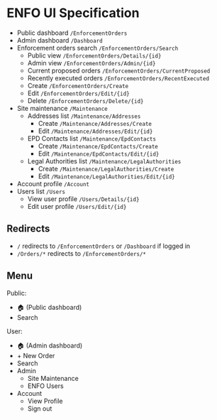 # ENFO UI Specification

* Public dashboard `/EnforcementOrders`
* Admin dashboard `/Dashboard`
* Enforcement orders search `/EnforcementOrders/Search`
    * Public view `/EnforcementOrders/Details/{id}`
    * Admin view `/EnforcementOrders/Admin/{id}`
    * Current proposed orders `/EnforcementOrders/CurrentProposed`
    * Recently executed orders `/EnforcementOrders/RecentExecuted`
    * Create `/EnforcementOrders/Create`
    * Edit `/EnforcementOrders/Edit/{id}`
    * Delete `/EnforcementOrders/Delete/{id}`
* Site maintenance `/Maintenance`
    * Addresses list `/Maintenance/Addresses`
        * Create `/Maintenance/Addresses/Create`
        * Edit `/Maintenance/Addresses/Edit/{id}`
    * EPD Contacts list `/Maintenance/EpdContacts`
        * Create `/Maintenance/EpdContacts/Create`
        * Edit `/Maintenance/EpdContacts/Edit/{id}`
    * Legal Authorities list `/Maintenance/LegalAuthorities`
        * Create `/Maintenance/LegalAuthorities/Create`
        * Edit `/Maintenance/LegalAuthorities/Edit/{id}`
* Account profile `/Account`
* Users list `/Users`
    * View user profile `/Users/Details/{id}`
    * Edit user profile `/Users/Edit/{id}`

## Redirects

* `/` redirects to `/EnforcementOrders` or `/Dashboard` if logged in
* `/Orders/*` redirects to `/EnforcementOrders/*`

## Menu

Public:

* 🏠 (Public dashboard)
* Search

User:

* 🏠 (Admin dashboard)
* +&nbsp;New Order
* Search
* Admin
    * Site Maintenance
    * ENFO Users
* Account
    - View Profile
    - Sign out